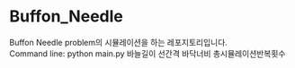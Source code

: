 # Buffon_Needle  

Buffon Needle problem의 시뮬레이션을 하는 레포지토리입니다.  
Command line: python main.py 바늘길이 선간격 바닥너비 총시뮬레이션반복횟수
